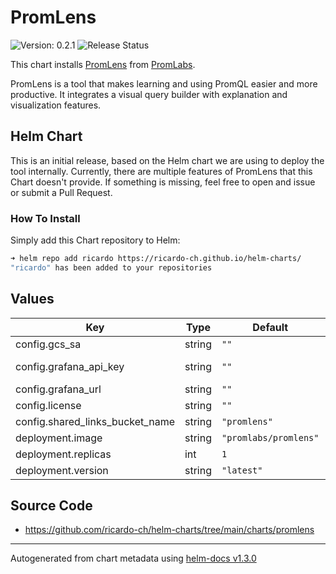 # PromLens

![Version: 0.2.1](https://img.shields.io/badge/Version-0.2.1-informational?style=flat-square) ![Release Status](https://github.com/ricardo-ch/helm-charts/workflows/Release%20Charts/badge.svg)

This chart installs [PromLens](https://promlens.com/) from [PromLabs](https://promlabs.com/).

PromLens is a tool that makes learning and using PromQL easier and more productive. It integrates a visual query builder with explanation and visualization features.

## Helm Chart

This is an initial release, based on the Helm chart we are using to deploy the tool internally. Currently, there are multiple features of PromLens that this Chart doesn't provide. If something is missing, feel free to open and issue or submit a Pull Request.

### How To Install

Simply add this Chart repository to Helm:

```sh
➜ helm repo add ricardo https://ricardo-ch.github.io/helm-charts/
"ricardo" has been added to your repositories
```

## Values

| Key | Type | Default | Description |
|-----|------|---------|-------------|
| config.gcs_sa | string | `""` | Google Cloud Storage Account |
| config.grafana_api_key | string | `""` | Grafana API Key, see https://grafana.com/docs/grafana/latest/http_api/auth/ |
| config.grafana_url | string | `""` | Grafana URL |
| config.license | string | `""` | PromLens License |
| config.shared_links_bucket_name | string | `"promlens"` | Bucket Name in Storage Account |
| deployment.image | string | `"promlabs/promlens"` | PromLens Conatiner Image |
| deployment.replicas | int | `1` | Number of replicas |
| deployment.version | string | `"latest"` | PromLens Container Image Version |

## Source Code

* <https://github.com/ricardo-ch/helm-charts/tree/main/charts/promlens>

----------------------------------------------
Autogenerated from chart metadata using [helm-docs v1.3.0](https://github.com/norwoodj/helm-docs/releases/v1.3.0)
